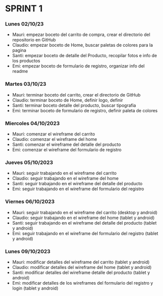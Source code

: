 # SPRINT 1

### Lunes 02/10/23
* Mauri: empezar boceto del carrito de compra, crear el directorio del repositorio en GitHub
* Claudio: empezar boceto de Home, buscar paletas de colores para la pagina
* Santi: empezar boceto de detalle del Producto, recopilar fotos e info de los productos
* Emi: empezar boceto de formulario de registro, organizar info del readme

### Martes 03/10/23
* Mauri: terminar boceto del carrito, crear el directorio de GitHub
* Claudio: terminar boceto de Home, definir logo, definir 
* Santi: terminar boceto detalle del producto, buscar tipografia
* Emi: terminar boceto de formulario de registro, definir paleta de colores

### Miercoles 04/10/2023
* Mauri: comenzar el wireframe del carrito
* Claudio: comenzar el wireframe del home
* Santi: comenzar el wireframe del detalle del producto
* Emi: comenzar el wireframe del formulario de registro

### Jueves 05/10/2023
* Mauri: seguir trabajando en el wireframe del carrito
* Claudio: seguir trabajando en el wireframe del home
* Santi: seguir trabajando en el wireframe del detalle del producto
* Emi: seguir trabajando en el wireframe del formulario del registro

### Viernes 06/10/2023
* Mauri: seguir trabajando en el wireframe del carrito (desktop y android)
* Claudio: seguir trabajando en el wireframe del home (tablet y android)
* Santi: seguir trabajando en el wireframe del detalle del producto (tablet y android)
* Emi: seguir trabajando en el wireframe del formulario del registro (tablet y android)

### Lunes 09/10/2023
* Mauri: modificar detalles del wireframe del carrito (tablet y android)
* Claudio: modificar detalles del wireframe del home (tablet y android)
* Santi: modificar detalles del wireframe detalle del producto (tablet y android)
* Emi: modificar detalles de los wireframes del formulario del registro y login (tablet y android)